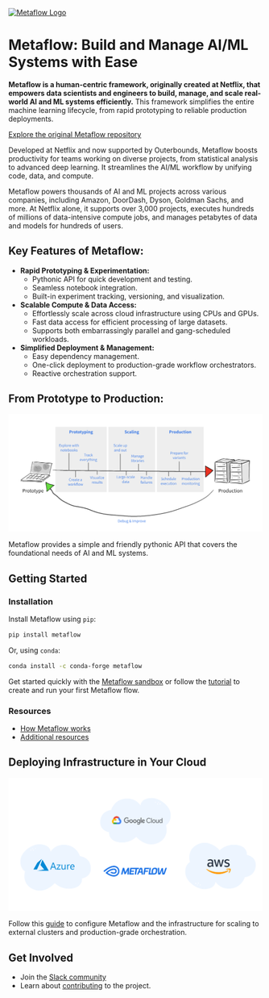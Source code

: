[![Metaflow Logo](https://user-images.githubusercontent.com/763451/89453116-96a57e00-d713-11ea-9fa6-82b29d4d6eff.png)](https://github.com/Netflix/metaflow)

# Metaflow: Build and Manage AI/ML Systems with Ease

**Metaflow is a human-centric framework, originally created at Netflix, that empowers data scientists and engineers to build, manage, and scale real-world AI and ML systems efficiently.**  This framework simplifies the entire machine learning lifecycle, from rapid prototyping to reliable production deployments.

[Explore the original Metaflow repository](https://github.com/Netflix/metaflow)

Developed at Netflix and now supported by Outerbounds, Metaflow boosts productivity for teams working on diverse projects, from statistical analysis to advanced deep learning.  It streamlines the AI/ML workflow by unifying code, data, and compute.

Metaflow powers thousands of AI and ML projects across various companies, including Amazon, DoorDash, Dyson, Goldman Sachs, and more. At Netflix alone, it supports over 3,000 projects, executes hundreds of millions of data-intensive compute jobs, and manages petabytes of data and models for hundreds of users.

## Key Features of Metaflow:

*   **Rapid Prototyping & Experimentation:**
    *   Pythonic API for quick development and testing.
    *   Seamless notebook integration.
    *   Built-in experiment tracking, versioning, and visualization.
*   **Scalable Compute & Data Access:**
    *   Effortlessly scale across cloud infrastructure using CPUs and GPUs.
    *   Fast data access for efficient processing of large datasets.
    *   Supports both embarrassingly parallel and gang-scheduled workloads.
*   **Simplified Deployment & Management:**
    *   Easy dependency management.
    *   One-click deployment to production-grade workflow orchestrators.
    *   Reactive orchestration support.

## From Prototype to Production:
![Metaflow Workflow](https://github.com/Netflix/metaflow/blob/main/docs/prototype-to-prod.png?raw=true)

Metaflow provides a simple and friendly pythonic API that covers the foundational needs of AI and ML systems.

## Getting Started

### Installation
Install Metaflow using `pip`:

```bash
pip install metaflow
```

Or, using `conda`:

```bash
conda install -c conda-forge metaflow
```

Get started quickly with the [Metaflow sandbox](https://outerbounds.com/sandbox) or follow the [tutorial](https://docs.metaflow.org/getting-started/tutorials) to create and run your first Metaflow flow.

### Resources

*   [How Metaflow works](https://docs.metaflow.org/metaflow/basics)
*   [Additional resources](https://docs.metaflow.org/introduction/metaflow-resources)

## Deploying Infrastructure in Your Cloud
![Multi-cloud Deployment](https://github.com/Netflix/metaflow/blob/main/docs/multicloud.png?raw=true)

Follow this [guide](https://outerbounds.com/engineering/welcome/) to configure Metaflow and the infrastructure for scaling to external clusters and production-grade orchestration.

## Get Involved

*   Join the [Slack community](http://slack.outerbounds.co/)
*   Learn about [contributing](https://docs.metaflow.org/introduction/contributing-to-metaflow) to the project.
